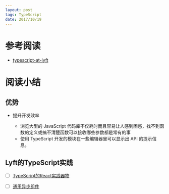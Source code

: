 ```yaml
---
layout: post
tags: TypeScript
date: 2017/10/19
---
```


# 参考阅读

- [typescript-at-lyft](https://eng.lyft.com/typescript-at-lyft-64f0702346ea)

# 阅读小结

## 优势

- 提升开发效率

  - 浏览大型的 JavaScript 代码库不仅耗时而且容易让人感到困惑，找不到函数的定义或搞不清楚函数可以接收哪些参数都是常有的事
  - 使用 TypeScript 开发的模块在一些编辑器里可以显示出 API 的提示信息。

## Lyft的TypeScript实践

- [ ] [TypeScript的React实践器物](https://github.com/lyft/react-javascript-to-typescript-transform
)

- [ ] [通用异步组件](https://github.com/lyft/universal-async-component
)
